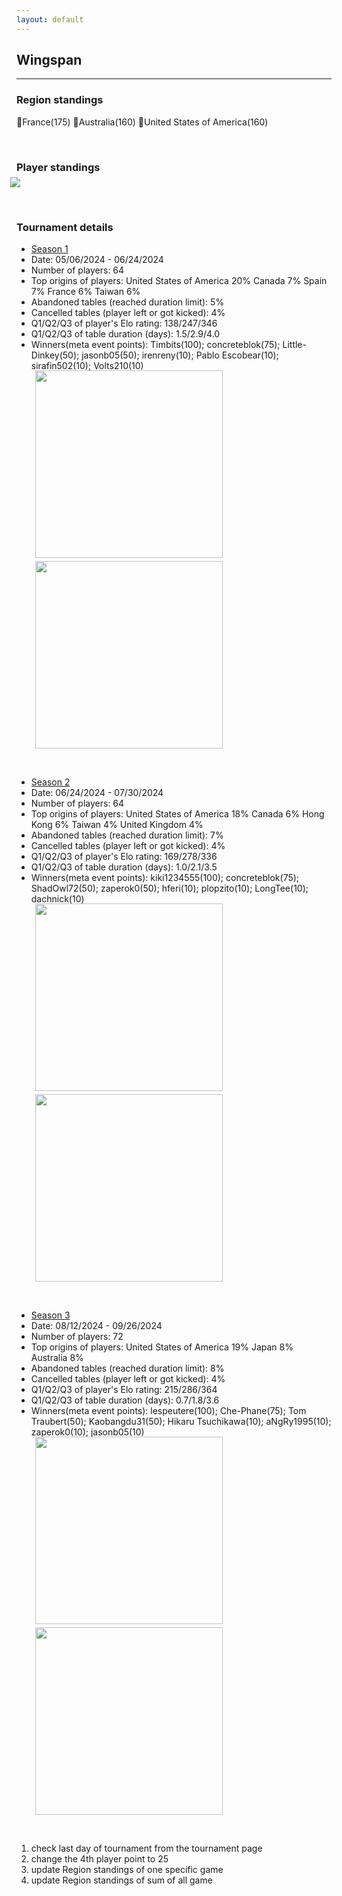 ```yaml
---
layout: default
---
```


## Wingspan
---

### Region standings
🥇France(175) 🥈Australia(160) 🥉United States of America(160)

<p>&nbsp;</p>

### Player standings
<div>
	<img src="/wpoc/assets/images/ranking/WingspanRanking.png" style="display: block; margin-left: -10px; margin-bottom: 10px; margin-top: -10px"/>
</div>
<p>&nbsp;</p>

### Tournament details
- [Season 1](https://boardgamearena.com/tournament?id=284811)
- Date: 05/06/2024 - 06/24/2024
- Number of players: 64
- Top origins of players: United States of America 20% Canada 7% Spain 7% France 6% Taiwan 6%
- Abandoned tables (reached duration limit): 5%
- Cancelled tables (player left or got kicked): 4%
- Q1/Q2/Q3 of player's Elo rating: 138/247/346
- Q1/Q2/Q3 of table duration (days): 1.5/2.9/4.0
- Winners(meta event points): Timbits(100); concreteblok(75); Little-Dinkey(50); jasonb05(50); irenreny(10); Pablo Escobear(10); sirafin502(10); Volts210(10)
<div>
 <img src="/wpoc/assets/images/tournament/t_Wingspan_Elo_S1.png" width="300" style="display: block; margin-left: 30px; margin-bottom: 5px; margin-top:-15px"/>
</div>
<div>
 <img src="/wpoc/assets/images/tournament/t_Wingspan_Duration_S1.png" width="300" style="display: block; margin-left: 30px; margin-bottom: 5px;"/>
</div>
<p>&nbsp;</p>

- [Season 2](https://boardgamearena.com/tournament?id=292500)
- Date: 06/24/2024 - 07/30/2024
- Number of players: 64
- Top origins of players: United States of America 18% Canada 6% Hong Kong 6% Taiwan 4% United Kingdom 4%
- Abandoned tables (reached duration limit): 7%
- Cancelled tables (player left or got kicked): 4%
- Q1/Q2/Q3 of player's Elo rating: 169/278/336
- Q1/Q2/Q3 of table duration (days): 1.0/2.1/3.5
- Winners(meta event points): kiki1234555(100); concreteblok(75); ShadOwl72(50); zaperok0(50); hferi(10); plopzito(10); LongTee(10); dachnick(10)
<div>
 <img src="/wpoc/assets/images/tournament/t_Wingspan_Elo_S2.png" width="300" style="display: block; margin-left: 30px; margin-bottom: 5px; margin-top:-15px"/>
</div>
<div>
 <img src="/wpoc/assets/images/tournament/t_Wingspan_Duration_S2.png" width="300" style="display: block; margin-left: 30px; margin-bottom: 5px;"/>
</div>
<p>&nbsp;</p>

- [Season 3](https://boardgamearena.com/tournament?id=311708)
- Date: 08/12/2024 - 09/26/2024
- Number of players: 72
- Top origins of players: United States of America 19% Japan 8% Australia 8% 
- Abandoned tables (reached duration limit): 8%
- Cancelled tables (player left or got kicked): 4%
- Q1/Q2/Q3 of player's Elo rating: 215/286/364
- Q1/Q2/Q3 of table duration (days): 0.7/1.8/3.6
- Winners(meta event points): lespeutere(100); Che-Phane(75); Tom Traubert(50); Kaobangdu31(50); Hikaru Tsuchikawa(10); aNgRy1995(10); zaperok0(10); jasonb05(10)

<div>
 <img src="/wpoc/assets/images/tournament/t_WingspanWestern Pacific Ocean Cup • Season 3_Elo_20240926194950.png" width="300" style="display: block; margin-left: 30px; margin-bottom: 5px; margin-top:-15px"/>
</div>
<div>
 <img src="/wpoc/assets/images/tournament/t_WingspanWestern Pacific Ocean Cup • Season 3_Duration_20240926215509.png" width="300" style="display: block; margin-left: 30px; margin-bottom: 5px;"/>
</div>
<p>&nbsp;</p>


1. check last day of tournament from the tournament page
2. change the 4th player point to 25
3. update Region standings of one specific game
4. update Region standings of sum of all game

>>

